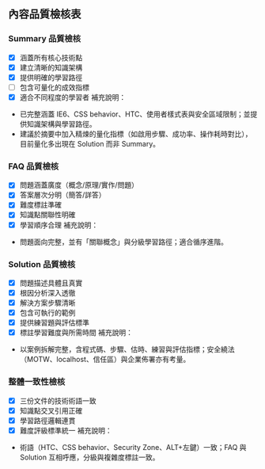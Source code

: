 ## 內容品質檢核表

### Summary 品質檢核
- [x] 涵蓋所有核心技術點
- [x] 建立清晰的知識架構
- [x] 提供明確的學習路徑
- [ ] 包含可量化的成效指標
- [x] 適合不同程度的學習者
補充說明：
- 已完整涵蓋 IE6、CSS behavior、HTC、使用者樣式表與安全區域限制；並提供知識架構與學習路徑。
- 建議於摘要中加入精煉的量化指標（如啟用步驟、成功率、操作耗時對比），目前量化多出現在 Solution 而非 Summary。

### FAQ 品質檢核
- [x] 問題涵蓋廣度（概念/原理/實作/問題）
- [x] 答案層次分明（簡答/詳答）
- [x] 難度標註準確
- [x] 知識點關聯性明確
- [x] 學習順序合理
補充說明：
- 問題面向完整，並有「關聯概念」與分級學習路徑；適合循序進階。

### Solution 品質檢核
- [x] 問題描述具體且真實
- [x] 根因分析深入透徹
- [x] 解決方案步驟清晰
- [x] 包含可執行的範例
- [x] 提供練習題與評估標準
- [x] 標註學習難度與所需時間
補充說明：
- 以案例拆解完整，含程式碼、步驟、估時、練習與評估指標；安全繞法（MOTW、localhost、信任區）與企業佈署亦有考量。

### 整體一致性檢核
- [x] 三份文件的技術術語一致
- [x] 知識點交叉引用正確
- [x] 學習路徑邏輯連貫
- [x] 難度評級標準統一
補充說明：
- 術語（HTC、CSS behavior、Security Zone、ALT+左鍵）一致；FAQ 與 Solution 互相呼應，分級與複雜度標註一致。